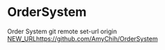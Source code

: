 # OrderSystem
Order System
git remote set-url origin [NEW_URL](https://github.com/AmyChih/OrderSystem)https://github.com/AmyChih/OrderSystem
